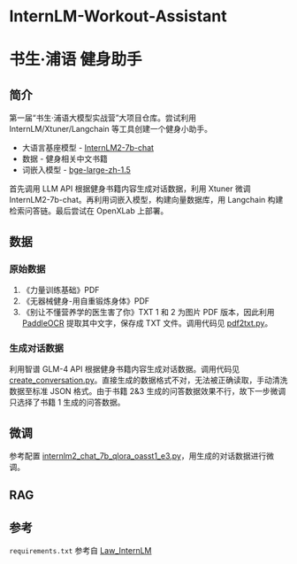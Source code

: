 # InternLM-Workout-Assistant
# 书生·浦语 健身助手
## 简介
第一届“书生·浦语大模型实战营”大项目仓库。尝试利用 InternLM/Xtuner/Langchain 等工具创建一个健身小助手。

- 大语言基座模型 - [InternLM2-7b-chat](https://github.com/InternLM/InternLM)
- 数据 - 健身相关中文书籍
- 词嵌入模型 - [bge-large-zh-1.5](https://huggingface.co/BAAI/bge-large-zh-v1.5)

首先调用 LLM API 根据健身书籍内容生成对话数据，利用 Xtuner 微调 InternLM2-7b-chat。再利用词嵌入模型，构建向量数据库，用 Langchain 构建检索问答链。最后尝试在 OpenXLab 上部署。

## 数据
### 原始数据
1. 《力量训练基础》PDF
2. 《无器械健身-用自重锻炼身体》PDF
3. 《别让不懂营养学的医生害了你》TXT
1 和 2 为图片 PDF 版本，因此利用 [PaddleOCR](https://github.com/PaddlePaddle/PaddleOCR) 提取其中文字，保存成 TXT 文件。调用代码见 [pdf2txt.py](./pdf2txt.py)。

### 生成对话数据
利用智谱 GLM-4 API 根据健身书籍内容生成对话数据。调用代码见 [create_conversation.py](./create_conversation.py)。直接生成的数据格式不对，无法被正确读取，手动清洗数据至标准 JSON 格式。由于书籍 2&3 生成的问答数据效果不行，故下一步微调只选择了书籍 1 生成的问答数据。

## 微调
参考配置 [internlm2_chat_7b_qlora_oasst1_e3.py](https://github.com/InternLM/xtuner/blob/main/xtuner/configs/internlm/internlm2_chat_7b/internlm2_chat_7b_qlora_oasst1_e3.py)，用生成的对话数据进行微调。

## RAG

## 参考
`requirements.txt` 参考自 [Law_InternLM](https://github.com/Aitejiu/Law_InternLM/blob/main/requirements.txt)
